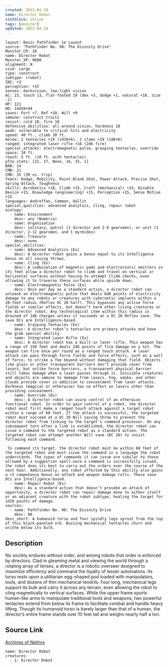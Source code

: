 ```yaml
---
created: 2023-04-28
name: Director Robot
statblock: inline
tags: [monster]
updated: 2023-04-28
---
```

```statblock
layout: Basic Pathfinder 1e Layout
source: "Pathfinder No. 90: The Divinity Drive"
Monster_CR: 10
name: Director Robot
Monster_XP: 9600
alignment: N
size: Large
type: construct
subtype: (robot)
INI: +3
perception: +15
senses: darkvision, low-light vision
AC: 23, touch 13, flat-footed 19 (dex +3, dodge +1, natural +10, size -1)
HP: 121
HD: 14d10+44
saves: Fort +7, Ref +10, Will +9
immune: construct traits
resist: cold 10, fire 10
defensive_abilities: all-around vision, hardness 10
weak: vulnerable to critical hits and electricity
speed: 40 ft., climb 30 ft.
melee: 2 tentacles +19 (1d10+6), 2 slams +19 (1d8+6)
ranged: integrated laser rifle +16 (2d6 fire)
special_attacks: electromagnetic pulse, grasping tentacles, override
space: 10 ft.
reach: 5 ft. (10 ft. with tentacles)
pf1e_stats: [22, 17, None, 16, 15, 1]
BAB: 14
CMB: 21
CMD: 35 (39 vs. trip)
feats: Dodge, Mobility, Point-Blank Shot, Power Attack, Precise Shot, Spring Attack, Toughness
skills: Acrobatics +10, Climb +15, Craft (mechanical) +15, Disable Device +15, Knowledge (engineering) +15, Perception +15, Sense Motive +15
languages: Androffan, Common, Hallit
special_qualities: advanced analytics, cling, repair robot
ecology:
  - name: Environment
    desc: any (Numeria)
  - name: Organisation
    desc: solitary, patrol (1 director and 2-8 gearsmen), or unit (1 director, 2-12 gearsmen, and 1 myrmidon)
  - name: Treasure
    desc: none
special_abilities:
  - name: Advanced Analytics (Ex)
    desc: A director robot gains a bonus equal to its Intelligence bonus on all saving throws.
  - name: Cling (Ex)
    desc: A combination of magnetic pads and electrostatic emitters in its feet allow a director robot to climb and travel on vertical or horizontal surfaces without having to attempt Climb checks, even allowing it to traverse these surfaces while upside down.
  - name: Electromagnetic Pulse (Ex)
    desc: Once per day as a standard action, a director robot can unleash an electromagnetic pulse that deals 6d6 points of electricity damage to any robots or creatures with cybernetic implants within a 20-foot radius (Reflex DC 20 half). This bypasses any active force fields or similar effects, but doesn’t harm other living creatures or the director robot. Any technological item within this radius is drained of 1d6 charges unless it succeeds at a DC 20 Reflex save. The save DCs are Intelligence-based.
  - name: Grasping Tentacles (Ex)
    desc: A director robot’s tentacles are primary attacks and have the grab special ability.
  - name: Integrated Laser Rifle (Ex)
    desc: A director robot has a built-in laser rifle. This weapon has a range of 150 feet and deals 2d6 points of fire damage on a hit. The weapon can fire once per round as a ranged touch attack. A laser attack can pass through force fields and force effects, such as a wall of force, to strike a foe beyond without damaging that field. Objects like glass or other transparent barriers don’t provide cover from lasers, but unlike force barriers, a transparent physical barrier still takes damage when a laser passes through it. Invisible creatures and objects are immune to damage from lasers. Fog, smoke, and other clouds provide cover in addition to concealment from laser attacks. Darkness (magical or otherwise) has no effect on lasers other than providing concealment.
  - name: Override (Ex)
    desc: A director robot can usurp control of an otherwise functional robot. In order to gain control of a robot, the director robot must first make a ranged touch attack against a target robot within a range of 60 feet. If the attack is successful, the targeted robot must succeed at a DC 20 Will saving throw to prevent the director robot from linking to the target’s command processor. On any subsequent turn after a link is established, the director robot can issue a command to the targeted robot as a standard action. The targeted robot can attempt another Will save (DC 20) to resist following each command.

 To command its target, the director robot must be within 60 feet of the targeted robot and must issue the command in a language the robot understands. The types of commands it can issue are similar to those allowed by a suggestion spell-once a command is successfully issued, the robot does its best to carry out the orders over the course of the next hour. Additionally, any robot affected by this ability also gains a +2 competence bonus on attack and weapon damage rolls. These save DCs are Intelligence-based.
  - name: Repair Robot (Ex)
    desc: As a standard action that doesn’t provoke an attack of opportunity, a director robot can repair damage done to either itself or an adjacent creature with the robot subtype, healing the target for 1d10 points of damage.
sources:
  - name: Pathfinder No. 90: The Divinity Drive
    desc: 88
desc_short: A humanoid torso and four spindly legs sprout from the top of this black-paneled orb. Buzzing mechanical tentacles churn and writhe below its bulk.
```
## Description
No society endures without order, and among robots that order is enforced by directors. Clad in gleaming metal and viewing the world through a rotating array of lenses, a director is a robotic overseer designed to maximize efficiency and command the loyalty of lesser automatons. Its torso rests upon a utilitarian egg-shaped pod loaded with manipulators, tools, and dozens of thin mechanical tendrils. Four long, mechanical legs support its bulk and carry it across any terrain, even allowing the robot to cling magnetically to vertical surfaces. While the upper frame sports human-like arms to manipulate traditional tools and weapons, two powerful tentacles extend from below its frame to facilitate combat and handle heavy lifting. Though its humanoid torso is barely larger than that of a human, the director’s entire frame stands over 10 feet tall and weighs nearly half a ton.
## Source Link
[Archives of Nethys](https://aonprd.com/MonsterDisplay.aspx?ItemName=Director%20Robot)
```encounter-table
name: Director Robot
creatures:
  - 1: Director Robot
```
